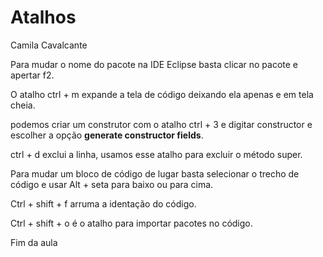 # Atalhos 

Camila Cavalcante

Para mudar o nome do pacote na IDE Eclipse basta clicar no pacote e apertar f2.

O atalho ctrl + m expande a tela de código deixando ela apenas e em tela cheia.

podemos criar um construtor com o atalho ctrl + 3 e digitar constructor e escolher a opção **generate constructor fields**.

ctrl + d exclui a linha, usamos esse atalho para excluir o método super.

Para mudar um bloco de código de lugar basta selecionar o trecho de código e usar Alt + seta para baixo ou para cima.

Ctrl + shift + f arruma a identação do código.

Ctrl + shift + o é o atalho para importar pacotes no código.

Fim da aula
